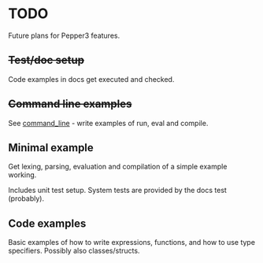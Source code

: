 # TODO

Future plans for Pepper3 features.

## ~~Test/doc setup~~
Code examples in docs get executed and checked.

## ~~Command line examples~~
See [command_line](command_line.md) - write examples of run, eval and compile.

## Minimal example

Get lexing, parsing, evaluation and compilation of a simple example working.

Includes unit test setup.  System tests are provided by the docs test
(probably).

## Code examples

Basic examples of how to write expressions, functions, and how to use type
specifiers.  Possibly also classes/structs.
